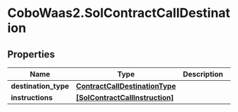 # CoboWaas2.SolContractCallDestination

## Properties

Name | Type | Description | Notes
------------ | ------------- | ------------- | -------------
**destination_type** | [**ContractCallDestinationType**](ContractCallDestinationType.md) |  | 
**instructions** | [**[SolContractCallInstruction]**](SolContractCallInstruction.md) |  | 



